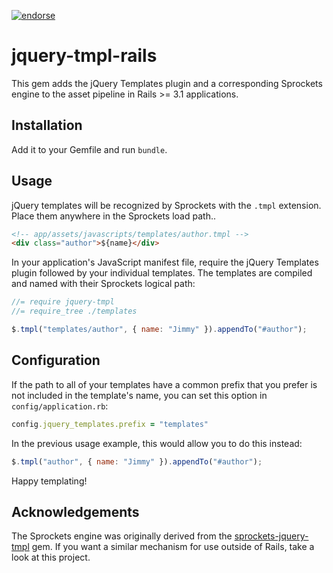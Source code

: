 [![endorse](http://api.coderwall.com/jimmycuadra/endorsecount.png)](http://coderwall.com/jimmycuadra)

# jquery-tmpl-rails

This gem adds the jQuery Templates plugin and a corresponding Sprockets engine to the asset pipeline in Rails >= 3.1 applications.

## Installation

Add it to your Gemfile and run `bundle`.

## Usage

jQuery templates will be recognized by Sprockets with the `.tmpl` extension. Place them anywhere in the Sprockets load path..

```html
<!-- app/assets/javascripts/templates/author.tmpl -->
<div class="author">${name}</div>
```

In your application's JavaScript manifest file, require the jQuery Templates plugin followed by your individual templates. The templates are compiled and named with their Sprockets logical path:

```javascript
//= require jquery-tmpl
//= require_tree ./templates

$.tmpl("templates/author", { name: "Jimmy" }).appendTo("#author");
```

## Configuration

If the path to all of your templates have a common prefix that you prefer is not included in the template's name, you can set this option in `config/application.rb`:

```ruby
config.jquery_templates.prefix = "templates"
```

In the previous usage example, this would allow you to do this instead:

```javascript
$.tmpl("author", { name: "Jimmy" }).appendTo("#author");
```

Happy templating!

## Acknowledgements

The Sprockets engine was originally derived from the [sprockets-jquery-tmpl](https://github.com/rdy/sprockets-jquery-tmpl) gem. If you want a similar mechanism for use outside of Rails, take a look at this project.
